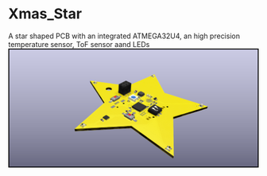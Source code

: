 # Xmas_Star
A star shaped PCB with an integrated ATMEGA32U4, an high precision temperature sensor, ToF sensor aand LEDs
![plot](https://github.com/SalmoF/Xmas_Star/blob/main/Christmas%20pcb.png)
